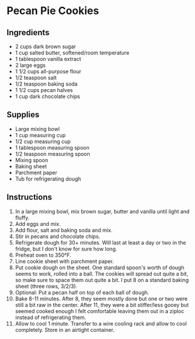 # Pecan Pie Cookies

## Ingredients

* 2 cups dark brown sugar
* 1 cup salted butter, softened/room temperature
* 1 tablespoon vanilla extract
* 2 large eggs
* 1 1/2 cups all-purpose flour
* 1/2 teaspoon salt
* 1/2 teaspoon baking soda
* 1 1/2 cups pecan halves
* 1 cup dark chocolate chips

## Supplies
* Large mixing bowl
* 1 cup measuring cup
* 1/2 cup measuring cup
* 1 tablespoon measuring spoon
* 1/2 teaspoon measuring spoon
* Mixing spoon
* Baking sheet
* Parchment paper
* Tub for refrigerating dough

## Instructions
 
1. In a large mixing bowl, mix brown sugar, butter and vanilla until light and fluffy.
2. Add eggs and mix.
3. Add flour, salt and baking soda and mix.
4. Stir in pecans and chocolate chips.
5. Refrigerate dough for 30+ minutes. Will last at least a day or two in the fridge, but I don't know for sure how long.
6. Preheat oven to 350°F.
7. Line cookie sheet with parchment paper.
8. Put cookie dough on the sheet. One standard spoon's worth of dough seems to work, rolled into a ball. The cookies will spread out quite a bit, so make sure to space them out quite a bit. I put 8 on a standard baking sheet (three rows, 3/2/3).
9. Optional: Put a pecan half on top of each ball of dough.
10. Bake 8-11 minutes. After 8, they seem mostly done but one or two were still a bit raw in the center. After 11, they were a bit stiffer/less gooey but seemed cooked enough I felt comfortable leaving them out in a ziploc instead of refrigerating them.
11. Allow to cool 1 minute. Transfer to a wire cooling rack and allow to cool completely. Store in an airtight container.
